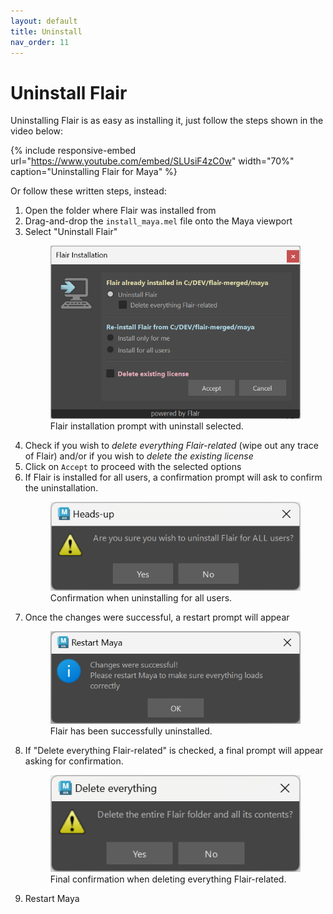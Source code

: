 ```yaml
---
layout: default
title: Uninstall
nav_order: 11
---
```


# Uninstall Flair

Uninstalling Flair is as easy as installing it, just follow the steps shown in the video below:

{% include responsive-embed url="https://www.youtube.com/embed/SLUsiF4zC0w" width="70%" caption="Uninstalling Flair for Maya" %}

Or follow these written steps, instead:

1. Open the folder where Flair was installed from
2. Drag-and-drop the `install_maya.mel` file onto the Maya viewport
4. Select "Uninstall Flair"
    <figure class="aio-ui aio-window">
        <img src="/media/uninstall/uninstall.png" alt="Flair installation prompt with uninstall option selected">
        <figcaption>Flair installation prompt with uninstall selected.</figcaption>
    </figure>
4. Check if you wish to *delete everything Flair-related* (wipe out any trace of Flair) and/or if you wish to *delete the existing license*
5. Click on `Accept` to proceed with the selected options
5. If Flair is installed for all users, a confirmation prompt will ask to confirm the uninstallation.
    <figure class="aio-ui aio-window">
        <img src="/media/uninstall/confirmation.png" alt="Uninstallation confirmation for All Users">
        <figcaption>Confirmation when uninstalling for all users.</figcaption>
    </figure>
6. Once the changes were successful, a restart prompt will appear
    <figure class="aio-ui aio-window">
        <img src="/media/setup/success.png" alt="Dialog stating that the changes were successful">
        <figcaption>Flair has been successfully uninstalled.</figcaption>
    </figure>
6. If "Delete everything Flair-related" is checked, a final prompt will appear asking for confirmation.  
    <figure class="aio-ui aio-window">
        <img src="/media/uninstall/wipe_confirmation.png" alt="Confirmation dialog for deleting all Flair-related content">
        <figcaption>Final confirmation when deleting everything Flair-related.</figcaption>
    </figure>
7. Restart Maya

